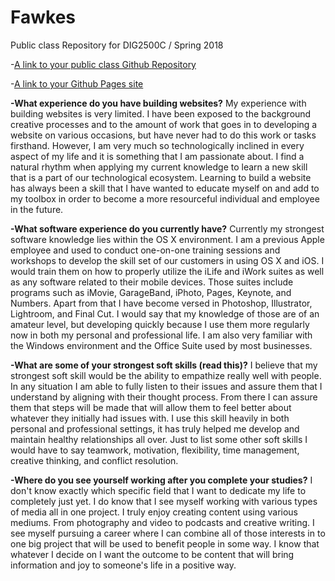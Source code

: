 # Fawkes
Public class Repository for DIG2500C / Spring 2018

-[A link to your public class Github Repository](https://github.com/mflores29/Fawkes)
   
-[A link to your Github Pages site](https://github.com/mflores29)
     
**-What experience do you have building websites?**
     My experience with building websites is very limited. I have been exposed to the background creative processes and to the amount of work that goes in to developing a website on various occasions, but have never had to do this work or tasks firsthand. However, I am very much so technologically inclined in every aspect of my life and it is something that I am passionate about. I find a natural rhythm when applying my current knowledge to learn a new skill that is a part of our technological ecosystem. Learning to build a website has always been a skill that I have wanted to educate myself on and add to my toolbox in order to become a more resourceful individual and employee in the future.
 
**-What software experience do you currently have?**
     Currently my strongest software knowledge lies within the OS X environment. I am a previous Apple employee and used to conduct one-on-one training sessions and workshops to develop the skill set of our customers in using OS X and iOS. I would train them on how to properly utilize the iLife and iWork suites as well as any software related to their mobile devices. Those suites include programs such as iMovie, GarageBand, iPhoto, Pages, Keynote, and Numbers. Apart from that I have become versed in Photoshop, Illustrator, Lightroom, and Final Cut. I would say that my knowledge of those are of an amateur level, but developing quickly because I use them more regularly now in both my personal and professional life. I am also very familiar with the Windows environment and the Office Suite used by most businesses. 
 
**-What are some of your strongest soft skills (read this)?**
     I believe that my strongest soft skill would be the ability to empathize really well with people. In any situation I am able to fully listen to their issues and assure them that I understand by aligning with their thought process. From there I can assure them that steps will be made that will allow them to feel better about whatever they initially had issues with. I use this skill heavily in both personal and professional settings, it has truly helped me develop and maintain healthy relationships all over. Just to list some other soft skills I would have to say teamwork, motivation, flexibility, time management, creative thinking, and conflict resolution. 

**-Where do you see yourself working after you complete your studies?**
     I don't know exactly which specific field that I want to dedicate my life to completely just yet. I do know that I see myself working with various types of media all in one project. I truly enjoy creating content using various mediums. From photography and video to podcasts and creative writing. I see myself pursuing a career where I can combine all of those interests in to one big project that will be used to benefit people in some way. I know that whatever I decide on I want the outcome to be content that will bring information and joy to someone's life in a positive way.
